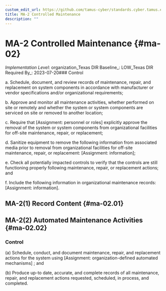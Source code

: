 ```yaml
---
custom_edit_url: https://github.com/tamus-cyber/standards.cyber.tamus.edu/tree/main/static/content/tamus.edu/TAMUS_profile.xml
title: MA-2 Controlled Maintenance
description: ""
---
```


# MA-2 Controlled Maintenance {#ma-02}

_Implementation Level_: organization_Texas DIR Baseline_: LOW_Texas DIR Required By_: 2023-07-20### Control

a. Schedule, document, and review records of maintenance, repair, and replacement on system components in accordance with manufacturer or vendor specifications and/or organizational requirements;

b. Approve and monitor all maintenance activities, whether performed on site or remotely and whether the system or system components are serviced on site or removed to another location;

c. Require that [Assignment: personnel or roles] explicitly approve the removal of the system or system components from organizational facilities for off-site maintenance, repair, or replacement;

d. Sanitize equipment to remove the following information from associated media prior to removal from organizational facilities for off-site maintenance, repair, or replacement: [Assignment: information];

e. Check all potentially impacted controls to verify that the controls are still functioning properly following maintenance, repair, or replacement actions; and

f. Include the following information in organizational maintenance records: [Assignment: information].

## MA-2(1) Record Content {#ma-02.01}

## MA-2(2) Automated Maintenance Activities {#ma-02.02}

### Control

(a) Schedule, conduct, and document maintenance, repair, and replacement actions for the system using [Assignment: organization-defined automated mechanisms] ; and

(b) Produce up-to date, accurate, and complete records of all maintenance, repair, and replacement actions requested, scheduled, in process, and completed.

